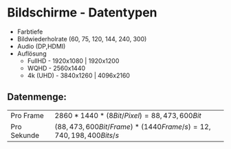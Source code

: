 # Bildschirme - Datentypen

- Farbtiefe
- Bildwiederholrate (60, 75, 120, 144, 240, 300)
- Audio (DP,HDMI)
- Auflösung
  - FullHD - 1920x1080 | 1920x1200
  - WQHD - 2560x1440
  - 4k (UHD) -  3840x1260 | 4096x2160

## Datenmenge:
|||
| ----------- | ------------------------------------------------------------- |
| Pro Frame   | $2860*1440*(8 Bit/Pixel)=88,473,600 Bit$                      |
| Pro Sekunde | $(88,473,600 Bit/Frame)*(1440 Frame/s)=12,740,198,400 Bits/s$ |



